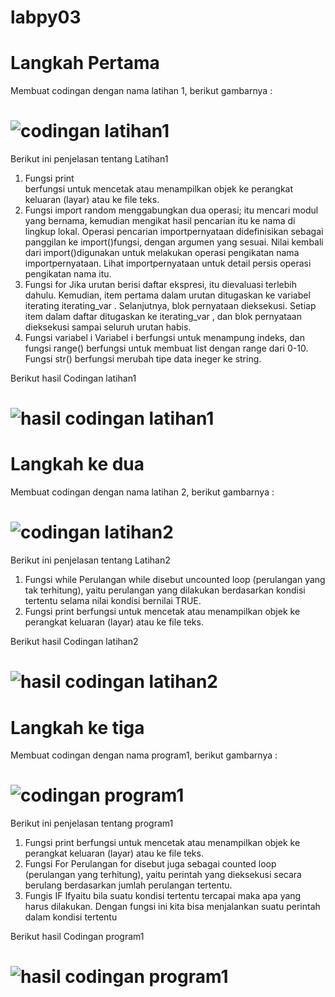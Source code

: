 # labpy03
# Langkah Pertama
Membuat codingan dengan nama latihan 1, berikut gambarnya :
# ![codingan latihan1](https://user-images.githubusercontent.com/46530309/52929516-56afd700-3377-11e9-89f2-81b7398b8510.png)
Berikut ini penjelasan tentang Latihan1
1. Fungsi print  
berfungsi untuk mencetak atau menampilkan objek ke perangkat keluaran (layar) atau ke file teks.
2. Fungsi import random 
  menggabungkan dua operasi; itu mencari modul yang bernama, kemudian mengikat hasil pencarian itu ke nama di lingkup lokal. Operasi       pencarian importpernyataan didefinisikan sebagai panggilan ke import()fungsi, dengan argumen yang sesuai. Nilai kembali dari          import()digunakan untuk melakukan operasi pengikatan nama importpernyataan. Lihat importpernyataan untuk detail persis operasi pengikatan nama itu.
3. Fungsi for 
  Jika urutan berisi daftar ekspresi, itu dievaluasi terlebih dahulu. Kemudian, item pertama dalam urutan ditugaskan ke variabel iterating iterating_var . Selanjutnya, blok pernyataan dieksekusi. Setiap item dalam daftar ditugaskan ke iterating_var , dan blok pernyataan dieksekusi sampai seluruh urutan habis.
4. Fungsi variabel i 
  Variabel i berfungsi untuk menampung indeks, dan fungsi range() berfungsi untuk membuat list dengan range dari 0-10. Fungsi str() berfungsi merubah tipe data ineger ke string.

Berikut hasil Codingan latihan1
# ![hasil codingan latihan1](https://user-images.githubusercontent.com/46530309/52929781-5d8b1980-3378-11e9-9e5a-574dbe6345f8.png)

# Langkah ke dua
Membuat codingan dengan nama latihan 2, berikut gambarnya :
# ![codingan latihan2](https://user-images.githubusercontent.com/46530309/52929927-fc177a80-3378-11e9-9931-603abd120958.png)
Berikut ini penjelasan tentang Latihan2
1.	Fungsi while
  Perulangan while disebut uncounted loop (perulangan yang tak terhitung), yaitu perulangan yang dilakukan berdasarkan kondisi tertentu selama nilai kondisi bernilai TRUE.
2.	Fungsi print
  berfungsi untuk mencetak atau menampilkan objek ke perangkat keluaran (layar) atau ke file teks.
  
  Berikut hasil Codingan latihan2
# ![hasil codingan latihan2](https://user-images.githubusercontent.com/46530309/52929928-fcb01100-3378-11e9-8ca5-6188eaf92d0a.png)

# Langkah ke tiga
Membuat codingan dengan nama program1, berikut gambarnya :
# ![codingan program1](https://user-images.githubusercontent.com/46530309/52930289-6f6dbc00-337a-11e9-95ec-dc1c0275757e.png)
Berikut ini penjelasan tentang program1
1.	Fungsi print
  berfungsi untuk mencetak atau menampilkan objek ke perangkat keluaran (layar) atau ke file teks.
2.	Fungsi For
  Perulangan for disebut juga sebagai counted loop (perulangan yang terhitung), yaitu perintah yang dieksekusi secara berulang berdasarkan jumlah perulangan tertentu.
3.	Fungis IF
  Ifyaitu bila suatu kondisi tertentu tercapai maka apa yang harus dilakukan. Dengan fungsi ini kita bisa menjalankan suatu perintah    dalam kondisi tertentu
  
   Berikut hasil Codingan program1
# ![hasil codingan program1](https://user-images.githubusercontent.com/46530309/52930290-70065280-337a-11e9-9a91-3c939933d0d2.png)


